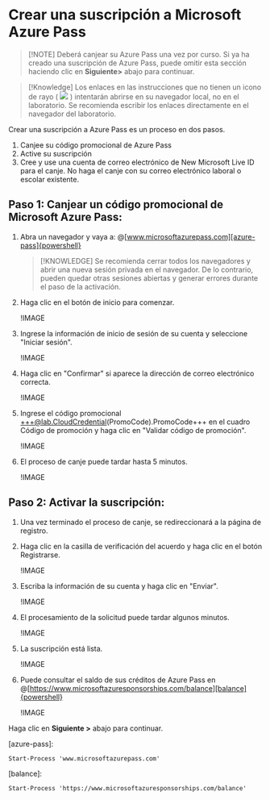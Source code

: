 # Crear una suscripción a Microsoft Azure Pass

> [!NOTE] Deberá canjear su Azure Pass una vez por curso. Si ya ha creado una suscripción de Azure Pass, puede omitir esta sección haciendo clic en **Siguiente>** abajo para continuar.

> [!Knowledge]  Los enlaces en las instrucciones que no tienen un icono de rayo ( ![](https://raw.githubusercontent.com/LODSContent/ESI/master/Images/BoltIcon.png) )  intentarán abrirse en su navegador local, no en el laboratorio. Se recomienda escribir los enlaces directamente en el navegador del laboratorio.

Crear una suscripción a Azure Pass es un proceso en dos pasos.

1. Canjee su código promocional de Azure Pass  
1. Active su suscripción
1. Cree y use una cuenta de correo electrónico de New Microsoft Live ID para el canje. No haga el canje con su correo electrónico laboral o escolar existente. 

## Paso 1: Canjear un código promocional de Microsoft Azure Pass:

1. Abra un navegador y vaya a: @[www.microsoftazurepass.com][azure-pass]{powershell}

    > [!KNOWLEDGE] Se recomienda cerrar todos los navegadores y abrir una nueva sesión privada en el navegador. De lo contrario, pueden quedar otras sesiones abiertas y generar errores durante el paso de la activación.

1. Haga clic en el botón de inicio para comenzar.
	
    !IMAGE[](https://lodmanuals.blob.core.windows.net/manuals/LODS%20Media/Azure%20Pass%20How-To/Updated_04_28_2020/1.jpg)	

1. Ingrese la información de inicio de sesión de su cuenta y seleccione "Iniciar sesión".

    !IMAGE[](https://lodmanuals.blob.core.windows.net/manuals/LODS%20Media/Azure%20Pass%20How-To/Updated_04_28_2020/2.jpg)
	
1. Haga clic en "Confirmar" si aparece la dirección de correo electrónico correcta.

    !IMAGE[](https://lodmanuals.blob.core.windows.net/manuals/LODS%20Media/Azure%20Pass%20How-To/Updated_04_28_2020/3.jpg)
	
1. Ingrese el código promocional +++@lab.CloudCredential(PromoCode).PromoCode+++ en el cuadro Código de promoción y haga clic en "Validar código de promoción".

    !IMAGE[](https://lodmanuals.blob.core.windows.net/manuals/LODS%20Media/Azure%20Pass%20How-To/Updated_04_28_2020/4.jpg)
	
1. El proceso de canje puede tardar hasta 5 minutos.

    !IMAGE[](https://lodmanuals.blob.core.windows.net/manuals/LODS%20Media/Azure%20Pass%20How-To/Updated_04_28_2020/5.jpg)
	
## Paso 2: Activar la suscripción:

1. Una vez terminado el proceso de canje, se redireccionará a la página de registro.

1. Haga clic en la casilla de verificación del acuerdo y haga clic en el botón Registrarse.

    !IMAGE[](https://lodmanuals.blob.core.windows.net/manuals/LODS%20Media/Azure%20Pass%20How-To/Updated_12_4_2020/Screenshot_4.jpg)
	
1. Escriba la información de su cuenta y haga clic en "Enviar".

    !IMAGE[](https://lodmanuals.blob.core.windows.net/manuals/LODS%20Media/Azure%20Pass%20How-To/Updated_12_4_2020/Screenshot_1.jpg)
1. El procesamiento de la solicitud puede tardar algunos minutos.
    
    !IMAGE[](https://lodmanuals.blob.core.windows.net/manuals/LODS%20Media/Azure%20Pass%20How-To/Updated_12_4_2020/Screenshot_3.jpg)
	
1. La suscripción está lista.
	
    !IMAGE[](https://lodmanuals.blob.core.windows.net/manuals/LODS%20Media/Azure%20Pass%20How-To/Updated_04_28_2020/8.jpg)
    
1. Puede consultar el saldo de sus créditos de Azure Pass en @[https://www.microsoftazuresponsorships.com/balance][balance]{powershell}

    !IMAGE[](https://lodmanuals.blob.core.windows.net/manuals/LODS%20Media/Azure%20Pass%20How-To/Updated_04_28_2020/9.jpg)
    
Haga clic en **Siguiente >** abajo para continuar.

[azure-pass]:
```
Start-Process 'www.microsoftazurepass.com'
```

[balance]:
```
Start-Process 'https://www.microsoftazuresponsorships.com/balance'
```